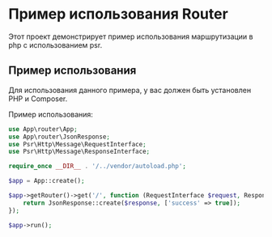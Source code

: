 # Пример использования Router

Этот проект демонстрирует пример использования маршрутизации в php с использованием psr.

## Пример использования

Для использования данного примера, у вас должен быть установлен PHP и Composer.

Пример использования:

```php
use App\router\App;
use App\router\JsonResponse;
use Psr\Http\Message\RequestInterface;
use Psr\Http\Message\ResponseInterface;

require_once __DIR__ . '/../vendor/autoload.php';

$app = App::create();

$app->getRouter()->get('/', function (RequestInterface $request, ResponseInterface $response) {
    return JsonResponse::create($response, ['success' => true]);
});

$app->run();
